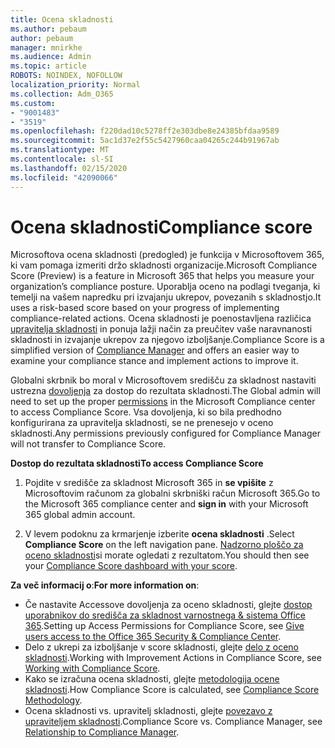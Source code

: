 ```yaml
---
title: Ocena skladnosti
ms.author: pebaum
author: pebaum
manager: mnirkhe
ms.audience: Admin
ms.topic: article
ROBOTS: NOINDEX, NOFOLLOW
localization_priority: Normal
ms.collection: Adm_O365
ms.custom:
- "9001483"
- "3519"
ms.openlocfilehash: f220dad10c5278ff2e303dbe8e24385bfdaa9589
ms.sourcegitcommit: 5ac1d37e2f55c5427960caa04265c244b91967ab
ms.translationtype: MT
ms.contentlocale: sl-SI
ms.lasthandoff: 02/15/2020
ms.locfileid: "42090066"
---
```

# <a name="compliance-score"></a><span data-ttu-id="93967-102">Ocena skladnosti</span><span class="sxs-lookup"><span data-stu-id="93967-102">Compliance score</span></span>

<span data-ttu-id="93967-103">Microsoftova ocena skladnosti (predogled) je funkcija v Microsoftovem 365, ki vam pomaga izmeriti držo skladnosti organizacije.</span><span class="sxs-lookup"><span data-stu-id="93967-103">Microsoft Compliance Score (Preview) is a feature in Microsoft 365 that helps you measure your organization’s compliance posture.</span></span> <span data-ttu-id="93967-104">Uporablja oceno na podlagi tveganja, ki temelji na vašem napredku pri izvajanju ukrepov, povezanih s skladnostjo.</span><span class="sxs-lookup"><span data-stu-id="93967-104">It uses a risk-based score based on your progress of implementing compliance-related actions.</span></span>   <span data-ttu-id="93967-105">Ocena skladnosti je poenostavljena različica [upravitelja skladnosti](https://docs.microsoft.com/en-us/microsoft-365/compliance/compliance-manager-overview) in ponuja lažji način za preučitev vaše naravnanosti skladnosti in izvajanje ukrepov za njegovo izboljšanje.</span><span class="sxs-lookup"><span data-stu-id="93967-105">Compliance Score is a simplified version of [Compliance Manager](https://docs.microsoft.com/en-us/microsoft-365/compliance/compliance-manager-overview) and offers an easier way to examine your compliance stance and implement actions to improve it.</span></span> 

<span data-ttu-id="93967-106">Globalni skrbnik bo moral v Microsoftovem središču za skladnost nastaviti ustrezna [dovoljenja](https://docs.microsoft.com/en-us/microsoft-365/security/office-365-security/permissions-in-the-security-and-compliance-center) za dostop do rezultata skladnosti.</span><span class="sxs-lookup"><span data-stu-id="93967-106">The Global admin will need to set up the proper [permissions](https://docs.microsoft.com/en-us/microsoft-365/security/office-365-security/permissions-in-the-security-and-compliance-center) in the Microsoft Compliance center to access Compliance Score.</span></span>  <span data-ttu-id="93967-107">Vsa dovoljenja, ki so bila predhodno konfigurirana za upravitelja skladnosti, se ne prenesejo v oceno skladnosti.</span><span class="sxs-lookup"><span data-stu-id="93967-107">Any permissions previously configured for Compliance Manager will not transfer to Compliance Score.</span></span>

<span data-ttu-id="93967-108">**Dostop do rezultata skladnosti**</span><span class="sxs-lookup"><span data-stu-id="93967-108">**To access Compliance Score**</span></span>

1. <span data-ttu-id="93967-109">Pojdite v središče za skladnost Microsoft 365 in **se vpišite** z Microsoftovim računom za globalni skrbniški račun Microsoft 365.</span><span class="sxs-lookup"><span data-stu-id="93967-109">Go to the Microsoft 365 compliance center and **sign in** with your Microsoft 365 global admin account.</span></span>

2. <span data-ttu-id="93967-110">V levem podoknu za krmarjenje izberite **ocena skladnosti** .</span><span class="sxs-lookup"><span data-stu-id="93967-110">Select **Compliance Score** on the left navigation pane.</span></span> <span data-ttu-id="93967-111">[Nadzorno ploščo za oceno skladnosti](https://docs.microsoft.com/en-us/microsoft-365/compliance/compliance-score-setup#understand-the-compliance-score-dashboard)si morate ogledati z rezultatom.</span><span class="sxs-lookup"><span data-stu-id="93967-111">You should then see your [Compliance Score dashboard with your score](https://docs.microsoft.com/en-us/microsoft-365/compliance/compliance-score-setup#understand-the-compliance-score-dashboard).</span></span>
 

<span data-ttu-id="93967-112">**Za več informacij o**:</span><span class="sxs-lookup"><span data-stu-id="93967-112">**For more information on**:</span></span>

- <span data-ttu-id="93967-113">Če nastavite Accessove dovoljenja za oceno skladnosti, glejte [dostop uporabnikov do središča za skladnost varnostnega & sistema Office 365](https://docs.microsoft.com/en-us/microsoft-365/security/office-365-security/grant-access-to-the-security-and-compliance-center).</span><span class="sxs-lookup"><span data-stu-id="93967-113">Setting up Access Permissions for Compliance Score, see [Give users access to the Office 365 Security & Compliance Center](https://docs.microsoft.com/en-us/microsoft-365/security/office-365-security/grant-access-to-the-security-and-compliance-center).</span></span>
- <span data-ttu-id="93967-114">Delo z ukrepi za izboljšanje v score skladnosti, glejte [delo z oceno skladnosti](https://docs.microsoft.com/en-us/microsoft-365/compliance/working-with-compliance-score).</span><span class="sxs-lookup"><span data-stu-id="93967-114">Working with Improvement Actions in Compliance Score, see  [Working with Compliance Score](https://docs.microsoft.com/en-us/microsoft-365/compliance/working-with-compliance-score).</span></span>
- <span data-ttu-id="93967-115">Kako se izračuna ocena skladnosti, glejte [metodologija ocene skladnosti](https://docs.microsoft.com/en-us/microsoft-365/compliance/compliance-score-methodology).</span><span class="sxs-lookup"><span data-stu-id="93967-115">How Compliance Score is calculated, see [Compliance Score Methodology](https://docs.microsoft.com/en-us/microsoft-365/compliance/compliance-score-methodology).</span></span>
- <span data-ttu-id="93967-116">Ocena skladnosti vs. upravitelj skladnosti, glejte [povezavo z upraviteljem skladnosti](https://docs.microsoft.com/en-us/microsoft-365/compliance/compliance-score#relationship-to-compliance-manager).</span><span class="sxs-lookup"><span data-stu-id="93967-116">Compliance Score vs. Compliance Manager, see [Relationship to Compliance Manager](https://docs.microsoft.com/en-us/microsoft-365/compliance/compliance-score#relationship-to-compliance-manager).</span></span>

